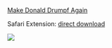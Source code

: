 [Make Donald Drumpf Again](https://youtu.be/DnpO_RTSNmQ?t=20m4s)

Safari Extension: [direct download](https://github.com/jessesquires/drumpf/releases/download/1.0/drumpf.safariextz)

![](https://raw.githubusercontent.com/jessesquires/drumpf/master/screenshot.png)